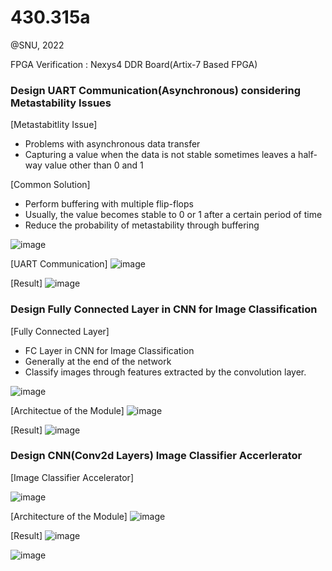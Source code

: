 # 430.315a

@SNU, 2022 

FPGA Verification : Nexys4 DDR Board(Artix-7 Based FPGA)
### Design UART Communication(Asynchronous) considering Metastability Issues
[Metastabitlity Issue]
- Problems with asynchronous data transfer
- Capturing a value when the data is not stable sometimes leaves a half-way value other than 0 and 1

[Common Solution]
- Perform buffering with multiple flip-flops
- Usually, the value becomes stable to 0 or 1 after a certain period of time
- Reduce the probability of metastability through buffering

![image](https://github.com/moonjayden/430.315A/assets/139466574/7e163531-15ee-48f4-a68b-f0d9e1840c68)

[UART Communication]
![image](https://github.com/moonjayden/430.315A/assets/139466574/1aea4732-7482-4888-8367-0eb69aab45e5)

[Result]
![image](https://github.com/moonjayden/430.315A/assets/139466574/5753c897-d650-4423-ad1f-6050a9c48250)


### Design Fully Connected Layer in CNN for Image Classification
[Fully Connected Layer]
- FC Layer in CNN for Image Classification
- Generally at the end of the network
- Classify images through features extracted by the convolution layer.

![image](https://github.com/moonjayden/430.315A/assets/139466574/77e15489-12d1-4a97-a7c0-5740cb97e990)

[Architectue of the Module]
![image](https://github.com/moonjayden/430.315A/assets/139466574/67a7336b-61e0-48d5-b4dc-fcbf430c1888)

[Result]
![image](https://github.com/moonjayden/430.315A/assets/139466574/a7cc4ae3-4385-43e9-8931-e74a2978f481)



### Design CNN(Conv2d Layers) Image Classifier Accerlerator

[Image Classifier Accelerator]

![image](https://github.com/moonjayden/430.315A/assets/139466574/268dd934-6ed3-461b-807b-bbbe6aceb5fb)

[Architecture of the Module]
![image](https://github.com/moonjayden/430.315A/assets/139466574/925ece25-b164-4b6c-b55f-0e2f57cf2ec4)

[Result]
![image](https://github.com/moonjayden/430.315A/assets/139466574/d960f6ba-fe88-4090-8b8a-864eadcefa89)

![image](https://github.com/moonjayden/430.315A/assets/139466574/f6786165-5597-4cd1-9b17-133b8a1c011e)


